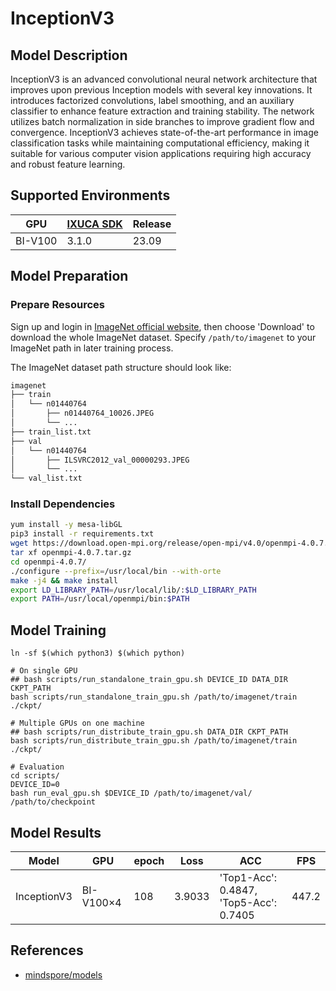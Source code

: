 # InceptionV3

## Model Description

InceptionV3 is an advanced convolutional neural network architecture that improves upon previous Inception models with
several key innovations. It introduces factorized convolutions, label smoothing, and an auxiliary classifier to enhance
feature extraction and training stability. The network utilizes batch normalization in side branches to improve gradient
flow and convergence. InceptionV3 achieves state-of-the-art performance in image classification tasks while maintaining
computational efficiency, making it suitable for various computer vision applications requiring high accuracy and robust
feature learning.

## Supported Environments

| GPU    | [IXUCA SDK](https://gitee.com/deep-spark/deepspark#%E5%A4%A9%E6%95%B0%E6%99%BA%E7%AE%97%E8%BD%AF%E4%BB%B6%E6%A0%88-ixuca) | Release |
|--------|-----------|---------|
| BI-V100 | 3.1.0     |  23.09  |

## Model Preparation

### Prepare Resources

Sign up and login in [ImageNet official website](https://www.image-net.org/index.php), then choose 'Download' to
download the whole ImageNet dataset. Specify `/path/to/imagenet` to your ImageNet path in later training process.

The ImageNet dataset path structure should look like:

```bash
imagenet
├── train
│   └── n01440764
│       ├── n01440764_10026.JPEG
│       └── ...
├── train_list.txt
├── val
│   └── n01440764
│       ├── ILSVRC2012_val_00000293.JPEG
│       └── ...
└── val_list.txt
```

### Install Dependencies

```bash
yum install -y mesa-libGL
pip3 install -r requirements.txt
wget https://download.open-mpi.org/release/open-mpi/v4.0/openmpi-4.0.7.tar.gz
tar xf openmpi-4.0.7.tar.gz
cd openmpi-4.0.7/
./configure --prefix=/usr/local/bin --with-orte
make -j4 && make install
export LD_LIBRARY_PATH=/usr/local/lib/:$LD_LIBRARY_PATH
export PATH=/usr/local/openmpi/bin:$PATH
```

## Model Training

```shell
ln -sf $(which python3) $(which python)

# On single GPU
## bash scripts/run_standalone_train_gpu.sh DEVICE_ID DATA_DIR CKPT_PATH
bash scripts/run_standalone_train_gpu.sh /path/to/imagenet/train ./ckpt/

# Multiple GPUs on one machine
## bash scripts/run_distribute_train_gpu.sh DATA_DIR CKPT_PATH
bash scripts/run_distribute_train_gpu.sh /path/to/imagenet/train ./ckpt/

# Evaluation
cd scripts/
DEVICE_ID=0
bash run_eval_gpu.sh $DEVICE_ID /path/to/imagenet/val/ /path/to/checkpoint
```

## Model Results

| Model       | GPU       | epoch | Loss   | ACC                                    | FPS   |
|-------------|-----------|-------|--------|----------------------------------------|-------|
| InceptionV3 | BI-V100×4 | 108   | 3.9033 | 'Top1-Acc': 0.4847, 'Top5-Acc': 0.7405 | 447.2 |

## References

- [mindspore/models](https://gitee.com/mindspore/models/tree/master/official/)
